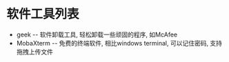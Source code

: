 # 软件工具列表

* geek -- 软件卸载工具, 轻松卸载一些顽固的程序, 如McAfee
* MobaXterm -- 免费的终端软件, 相比windows terminal, 可以记住密码, 支持拖拽上传文件